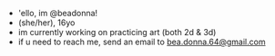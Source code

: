 - 'ello, im @beadonna! 
- (she/her), 16yo
- im currently working on practicing art 
  (both 2d & 3d) 
- if u need to reach me, send an email to 
  bea.donna.64@gmail.com



